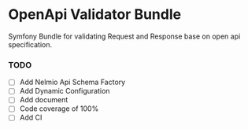 # OpenApi Validator Bundle

Symfony Bundle for validating Request and Response base on open api specification.

### TODO

- [ ] Add Nelmio Api Schema Factory
- [ ] Add Dynamic Configuration
- [ ] Add document
- [ ] Code coverage of 100%
- [ ] Add CI